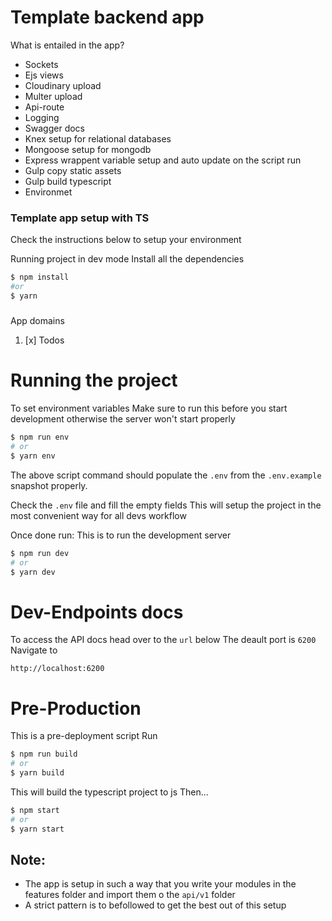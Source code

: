 # Template backend app
What is entailed in the app?
- Sockets
- Ejs views
- Cloudinary upload
- Multer upload
- Api-route
- Logging
- Swagger docs
- Knex setup for relational databases
- Mongoose setup for mongodb
- Express wrappent variable setup and auto update on the script run
- Gulp copy static assets
- Gulp build typescript
- Environmet

###  Template app setup with TS
Check the instructions below to setup your environment

Running project in dev mode
Install all the dependencies
```sh
$ npm install 
#or 
$ yarn 
```
#####
App domains
1. [x] Todos
# Running the project
To set environment variables
Make sure to run this before you start development otherwise
the server won't start properly
```sh
$ npm run env 
# or 
$ yarn env
```
The above script command should populate the `.env` from the `.env.example` snapshot properly.

Check the `.env` file and fill the empty fields
This will setup the project in the most convenient way for all devs workflow

Once done run:
This is to run the development server
```sh
$ npm run dev
# or 
$ yarn dev
```
# Dev-Endpoints docs
To access the API docs head over to the `url` below
The deault port is `6200`
Navigate to 

`http://localhost:6200`
# Pre-Production
This is a pre-deployment script
Run
```sh
$ npm run build
# or 
$ yarn build
```
This will build the typescript project to js
Then...
```sh
$ npm start
# or 
$ yarn start
```

## Note:
- The app is setup in such a way that you write your modules in the features folder and import them o the `api/v1` folder
- A strict pattern is to befollowed to get the best out of this setup

